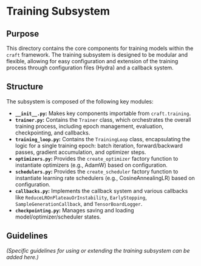 # Training Subsystem

## Purpose

This directory contains the core components for training models within the `craft` framework. The training subsystem is designed to be modular and flexible, allowing for easy configuration and extension of the training process through configuration files (Hydra) and a callback system.

## Structure

The subsystem is composed of the following key modules:

*   **`__init__.py`:** Makes key components importable from `craft.training`.
*   **`trainer.py`:** Contains the `Trainer` class, which orchestrates the overall training process, including epoch management, evaluation, checkpointing, and callbacks.
*   **`training_loop.py`:** Contains the `TrainingLoop` class, encapsulating the logic for a single training epoch: batch iteration, forward/backward passes, gradient accumulation, and optimizer steps.
*   **`optimizers.py`:** Provides the `create_optimizer` factory function to instantiate optimizers (e.g., AdamW) based on configuration.
*   **`schedulers.py`:** Provides the `create_scheduler` factory function to instantiate learning rate schedulers (e.g., CosineAnnealingLR) based on configuration.
*   **`callbacks.py`:** Implements the callback system and various callbacks like `ReduceLROnPlateauOrInstability`, `EarlyStopping`, `SampleGenerationCallback`, and `TensorBoardLogger`.
*   **`checkpointing.py`:** Manages saving and loading model/optimizer/scheduler states.

## Guidelines

*(Specific guidelines for using or extending the training subsystem can be added here.)*